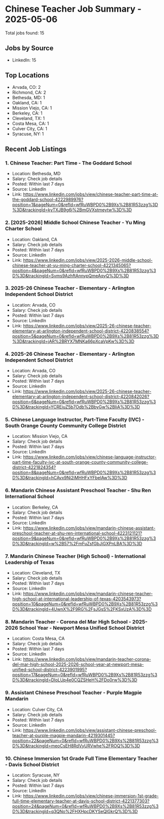 # Chinese Teacher Job Summary - 2025-05-06

Total jobs found: 15

## Jobs by Source

- LinkedIn: 15

## Top Locations

- Arvada, CO: 2
- Richmond, CA: 2
- Bethesda, MD: 1
- Oakland, CA: 1
- Mission Viejo, CA: 1
- Berkeley, CA: 1
- Cleveland, TX: 1
- Costa Mesa, CA: 1
- Culver City, CA: 1
- Syracuse, NY: 1

## Recent Job Listings

### 1. Chinese Teacher: Part Time - The Goddard School
- Location: Bethesda, MD
- Salary: Check job details
- Posted: Within last 7 days
- Source: LinkedIn
- Link: https://www.linkedin.com/jobs/view/chinese-teacher-part-time-at-the-goddard-school-4222989976?position=1&pageNum=0&refId=wfRuWBPD0%2B9Xs%2B81R53zzg%3D%3D&trackingId=kyTXJB9g6j%2BmGVXstmeytw%3D%3D

### 2. [2025-2026] Middle School Chinese Teacher - Yu Ming Charter School
- Location: Oakland, CA
- Salary: Check job details
- Posted: Within last 7 days
- Source: LinkedIn
- Link: https://www.linkedin.com/jobs/view/2025-2026-middle-school-chinese-teacher-at-yu-ming-charter-school-4221345065?position=4&pageNum=0&refId=wfRuWBPD0%2B9Xs%2B81R53zzg%3D%3D&trackingId=Svms9AzhftAnnypQmeAqyQ%3D%3D

### 3. 2025-26 Chinese Teacher - Elementary - Arlington Independent School District
- Location: Arvada, CO
- Salary: Check job details
- Posted: Within last 7 days
- Source: LinkedIn
- Link: https://www.linkedin.com/jobs/view/2025-26-chinese-teacher-elementary-at-arlington-independent-school-district-4220838554?position=5&pageNum=0&refId=wfRuWBPD0%2B9Xs%2B81R53zzg%3D%3D&trackingId=jAR%2BRYX7MNKa66pXcaVpKw%3D%3D

### 4. 2025-26 Chinese Teacher - Elementary - Arlington Independent School District
- Location: Arvada, CO
- Salary: Check job details
- Posted: Within last 7 days
- Source: LinkedIn
- Link: https://www.linkedin.com/jobs/view/2025-26-chinese-teacher-elementary-at-arlington-independent-school-district-4220842026?position=6&pageNum=0&refId=wfRuWBPD0%2B9Xs%2B81R53zzg%3D%3D&trackingId=YCREiuZ5b7Odb%2BbyGw%2BIiA%3D%3D

### 5. Chinese Language Instructor, Part-Time Faculty (IVC) - South Orange County Community College District
- Location: Mission Viejo, CA
- Salary: Check job details
- Posted: Within last 7 days
- Source: LinkedIn
- Link: https://www.linkedin.com/jobs/view/chinese-language-instructor-part-time-faculty-ivc-at-south-orange-county-community-college-district-4221824354?position=8&pageNum=0&refId=wfRuWBPD0%2B9Xs%2B81R53zzg%3D%3D&trackingId=hCAvx9Ni2iMHHFxYFbelAw%3D%3D

### 6. Mandarin Chinese Assistant Preschool Teacher - Shu Ren International School
- Location: Berkeley, CA
- Salary: Check job details
- Posted: Within last 7 days
- Source: LinkedIn
- Link: https://www.linkedin.com/jobs/view/mandarin-chinese-assistant-preschool-teacher-at-shu-ren-international-school-4223121121?position=9&pageNum=0&refId=wfRuWBPD0%2B9Xs%2B81R53zzg%3D%3D&trackingId=w%2B57%2FmFuZsfGbJiGXPnLBA%3D%3D

### 7. Mandarin Chinese Teacher (High School) - International Leadership of Texas
- Location: Cleveland, TX
- Salary: Check job details
- Posted: Within last 7 days
- Source: LinkedIn
- Link: https://www.linkedin.com/jobs/view/mandarin-chinese-teacher-high-school-at-international-leadership-of-texas-4203543973?position=10&pageNum=0&refId=wfRuWBPD0%2B9Xs%2B81R53zzg%3D%3D&trackingId=4UwnX%2F9RG%2FsJGsS%2FKSxUzA%3D%3D

### 8. Mandarin Teacher - Corona del Mar High School - 2025-2026 School Year - Newport Mesa Unified School District
- Location: Costa Mesa, CA
- Salary: Check job details
- Posted: Within last 7 days
- Source: LinkedIn
- Link: https://www.linkedin.com/jobs/view/mandarin-teacher-corona-del-mar-high-school-2025-2026-school-year-at-newport-mesa-unified-school-district-4223901995?position=17&pageNum=0&refId=wfRuWBPD0%2B9Xs%2B81R53zzg%3D%3D&trackingId=DloLUp4e0CQZSHeH%2FDo0rw%3D%3D

### 9. Assistant Chinese Preschool Teacher - Purple Magpie Mandarin
- Location: Culver City, CA
- Salary: Check job details
- Posted: Within last 7 days
- Source: LinkedIn
- Link: https://www.linkedin.com/jobs/view/assistant-chinese-preschool-teacher-at-purple-magpie-mandarin-4219301445?position=22&pageNum=0&refId=wfRuWBPD0%2B9Xs%2B81R53zzg%3D%3D&trackingId=meoCsEH8RdVyURVwhe%2FROQ%3D%3D

### 10. Chinese Immersion 1st Grade Full Time Elementary Teacher - Davis School District
- Location: Syracuse, NY
- Salary: Check job details
- Posted: Within last 7 days
- Source: LinkedIn
- Link: https://www.linkedin.com/jobs/view/chinese-immersion-1st-grade-full-time-elementary-teacher-at-davis-school-district-4221377303?position=24&pageNum=0&refId=wfRuWBPD0%2B9Xs%2B81R53zzg%3D%3D&trackingId=q3QNo%2FHXHpcDKYSeQIGkrQ%3D%3D

